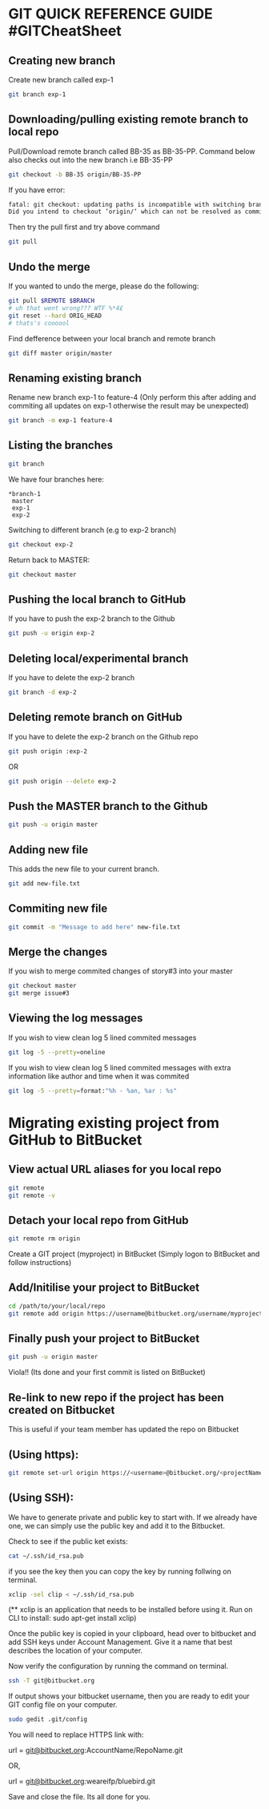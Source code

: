 

GIT QUICK REFERENCE GUIDE #GITCheatSheet
===========================================

Creating new branch
-------------------

Create new branch called exp-1

```bash
git branch exp-1
```

Downloading/pulling existing remote branch to local repo
--------------------------------------------------------

Pull/Download remote branch called BB-35 as BB-35-PP. Command below also checks out into the new branch i.e BB-35-PP

```bash
git checkout -b BB-35 origin/BB-35-PP
```
If you have error:

```bash
fatal: git checkout: updating paths is incompatible with switching branches/forcing
Did you intend to checkout ‘origin/‘ which can not be resolved as commit?’
```

Then try the pull first and try above command

```bash
git pull
```

Undo the merge
--------------

If you wanted to undo the merge, please do the following:

```bash
git pull $REMOTE $BRANCH
# uh that went wrong??? WTF %*4£
git reset --hard ORIG_HEAD
# thats's coooool
```

Find defference between your local branch and remote branch

```bash
git diff master origin/master
```


Renaming existing branch
------------------------

Rename new branch exp-1 to feature-4 (Only perform this after adding and commiting all updates on exp-1 otherwise the result may be unexpected)

```bash
git branch -m exp-1 feature-4
```


Listing the branches
--------------------

```bash
git branch
```

We have four branches here:

```console
*branch-1
 master
 exp-1
 exp-2
```

Switching to different branch (e.g to exp-2 branch)

```bash
git checkout exp-2
```

Return back to MASTER:

```bash
git checkout master
```

Pushing the local branch to GitHub
----------------------------------

If you have to push the exp-2 branch to the Github

```bash
git push -u origin exp-2
```

Deleting local/experimental branch
----------------------------------

If you have to delete the exp-2 branch

```bash
git branch -d exp-2
```

Deleting remote branch on GitHub
--------------------------------

If you have to delete the exp-2 branch on the Github repo

```bash
git push origin :exp-2
```

OR

```bash
git push origin --delete exp-2
```


Push the MASTER branch to the Github
------------------------------------

```bash
git push -u origin master
```

Adding new file
---------------

This adds the new file to your current branch.

```bash
git add new-file.txt
```

Commiting new file
------------------

```bash
git commit -m "Message to add here" new-file.txt
```

Merge the changes
-----------------

If you wish to merge commited changes of story#3 into your master

```bash
git checkout master
git merge issue#3
```

Viewing the log messages
------------------------

If you wish to view clean log 5 lined commited messages

```bash
git log -5 --pretty=oneline
```

If you wish to view clean log 5 lined commited messages with extra information like author and time when it was commited

```bash
git log -5 --pretty=format:"%h - %an, %ar : %s"
```

Migrating existing project from GitHub to BitBucket
====================================================

View actual URL aliases for you local repo
------------------------------------------

```bash
git remote
git remote -v
```

Detach your local repo from GitHub
----------------------------------

```bash
git remote rm origin
```

Create a GIT project (myproject) in BitBucket (Simply logon to BitBucket and follow instructions)

Add/Initilise your project to BitBucket
---------------------------------------

```bash
cd /path/to/your/local/repo
git remote add origin https://username@bitbucket.org/username/myproject.git
```

Finally push your project to BitBucket
---------------------------------------

```bash
git push -u origin master
```

Viola!! (Its done and your first commit is listed on BitBucket)

Re-link to new repo if the project has been created on Bitbucket
--------------------------------------------------------------

This is useful if your team member has updated the repo on Bitbucket

(Using https):
--------------
```bash
git remote set-url origin https://<username>@bitbucket.org/<projectName>/<projectName>.git
```

(Using SSH):
------------
We have to generate private and public key to start with.
If we already have one, we can simply use the public key and add it to the Bitbucket.

Check to see if the public ket exists:

```bash
cat ~/.ssh/id_rsa.pub
```

if you see the key then you can copy the key by running follwing on terminal.

```bash
xclip -sel clip < ~/.ssh/id_rsa.pub
```
(** xclip is an application that needs to be installed before using it. Run on CLI to install: sudo apt-get install xclip)

Once the public key is copied in your clipboard, head over to bitbucket and add SSH keys under Account Management. Give it a name that best describes the location of your computer.


Now verify the configuration by running the command on terminal.

```bash
ssh -T git@bitbucket.org
```
If output shows your bitbucket username, then you are ready to edit your GIT config file on your computer.

```bash
sudo gedit .git/config
```

You will need to replace HTTPS link with:

url = git@bitbucket.org:AccountName/RepoName.git

OR,

url = git@bitbucket.org:weareifp/bluebird.git

Save and close the file. Its all done for you.



